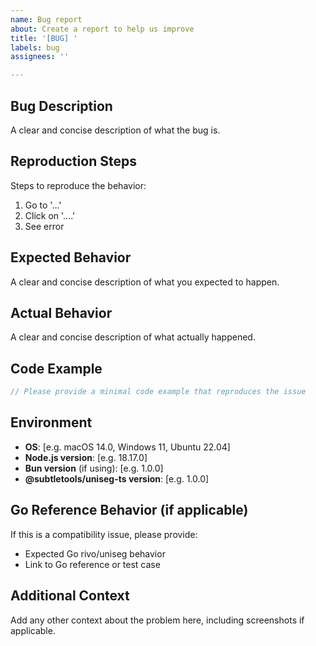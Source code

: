 ```yaml
---
name: Bug report
about: Create a report to help us improve
title: '[BUG] '
labels: bug
assignees: ''

---
```


## Bug Description
A clear and concise description of what the bug is.

## Reproduction Steps
Steps to reproduce the behavior:
1. Go to '...'
2. Click on '....'
3. See error

## Expected Behavior
A clear and concise description of what you expected to happen.

## Actual Behavior
A clear and concise description of what actually happened.

## Code Example
```typescript
// Please provide a minimal code example that reproduces the issue
```

## Environment
- **OS**: [e.g. macOS 14.0, Windows 11, Ubuntu 22.04]
- **Node.js version**: [e.g. 18.17.0]
- **Bun version** (if using): [e.g. 1.0.0]
- **@subtletools/uniseg-ts version**: [e.g. 1.0.0]

## Go Reference Behavior (if applicable)
If this is a compatibility issue, please provide:
- Expected Go rivo/uniseg behavior
- Link to Go reference or test case

## Additional Context
Add any other context about the problem here, including screenshots if applicable.